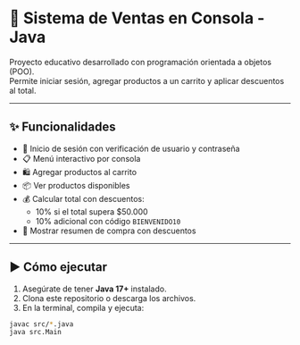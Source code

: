# 🛒 Sistema de Ventas en Consola - Java

Proyecto educativo desarrollado con programación orientada a objetos (POO).  
Permite iniciar sesión, agregar productos a un carrito y aplicar descuentos al total.

---

## ✨ Funcionalidades

- 🔐 Inicio de sesión con verificación de usuario y contraseña
- 📋 Menú interactivo por consola
- 🛍️ Agregar productos al carrito
- 📦 Ver productos disponibles
- 💰 Calcular total con descuentos:
  - 10% si el total supera $50.000
  - 10% adicional con código `BIENVENIDO10`
- 🧾 Mostrar resumen de compra con descuentos

---

## ▶️ Cómo ejecutar

1. Asegúrate de tener **Java 17+** instalado.
2. Clona este repositorio o descarga los archivos.
3. En la terminal, compila y ejecuta:

```bash
javac src/*.java
java src.Main